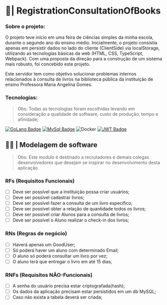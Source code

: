 #  🦦| RegistrationConsultationOfBooks

### Sobre o projeto: 

O projeto teve início em uma feira de ciências simples da minha escola, durante o segundo ano do ensino médio. Inicialmente, o projeto consistia apenas em persistir dados no lado do cliente (ClientSide) via localStorage, utilizando as tecnologias básicas da web (HTML, CSS, TypeScript, Webpack). Com uma proposta da direção para a construção de um sistema mais robusto, foi concebido este projeto.

Este servidor tem como objetivo solucionar problemas internos relacionados à consulta de livros na biblioteca pública da instituição de ensino Professora Maria Angelina Gomes.

### Tecnologias:

> Obs: Todas as tecnologias foram escolhidas levando em consideração a qualidade de software, custo de produção, tempo e afinidade;

[![GoLang Badge](https://img.shields.io/badge/Go-00ADD8?style=for-the-badge&logo=go&logoColor=white)](https://go.dev/)
[![MySql Badge](https://img.shields.io/badge/MySQL-005C84?style=for-the-badge&logo=mysql&logoColor=white)](https://www.mysql.com/)
![Docker](https://img.shields.io/badge/docker-%230db7ed.svg?style=for-the-badge&logo=docker&logoColor=white)
[![JWT Badge](https://img.shields.io/badge/jwt-181818?style=for-the-badge&logo=json-web-tokens&logoColor=yellow)](https://jwt.io/) 
## 👨‍💻 | Modelagem de software

> Obs: Este modulo é destinado a recrutadores e demais colegas desenvolvedores que desejam se inspirar no desenvolvimento desta aplicação

### RFs (Requisitos Funcionais)
- [ ] Deve ser possível que a instituição possa criar usuários;
- [ ] Deve ser possível cadastrar livros;
- [ ] Deve ser possível fazer a consulta de um livro especifico;
- [ ] Deve ser possível obter a relação de quantidade todos os livros;
- [ ] Deve ser possível criar Alunos para a consulta de livros;
- [ ] Deve ser possível o Aluno realizar o check-in dos livros;
### RNs (Regras de negócio)
- [ ] Haverá apenas um GoodUser;
- [ ] Só poderá haver um aluno com determinado Email;
- [ ] O aluno só poderá consultar um livro por vez;
- [ ] O aluno terá que entregar o livro em até 15 dias;

### RNFs (Requisitos NÃO-Funcionais)
- [ ] A senha do usuário precisa estar criptografada(hash);
- [ ] Os dados da aplicação precisam estar persistidos em um db MySQL;
- [ ] Caso não exista a tabela deverá ser criada;
